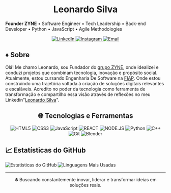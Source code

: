 <h1 align="center">Leonardo Silva</h1>
<p align="center">
  
  <strong>Founder ZYNE</strong> • Software Engineer • Tech Leadership • Back-end Developer • Python • JavaScript • Agile Methodologies
</p>

<p align="center">
  <a href="https://www.linkedin.com/in/leeosilvp">
    <img src="https://img.shields.io/badge/LinkedIn-0077B5?style=flat&logo=linkedin&logoColor=white" alt="LinkedIn">
  </a>
  <a href="https://www.instagram.com/leeosilvp">
    <img src="https://img.shields.io/badge/Instagram-E4405F?style=flat&logo=instagram&logoColor=white" alt="Instagram">
  </a>
  <a href="leo965679@gmail.com.com">
    <img src="https://img.shields.io/badge/Email-D14836?style=flat&logo=gmail&logoColor=white" alt="Email">
  </a>
</p>

## ♦ Sobre

Olá! Me chamo Leonardo, sou Fundador do [grupo ZYNE](https://www.linkedin.com/company/groupzyne/), onde idealizei e conduzi projetos que combinam tecnologia, inovação e propósito social. Atualmente, estou cursando Engenharia De Software na [FIAP](https://www.fiap.com.br/). Onde estou construindo uma trajetória voltada à criação de soluções digitais relevantes e escaláveis. Acredito no poder da tecnologia como ferramenta de transformação e compartilho essa visão através de reflexões no meu Linkedin"[Leonardo Silva](https://www.linkedin.com/in/leeosilvp/)".

<div align="center">

## 🌐 Tecnologias e Ferramentas

![HTML5](https://img.shields.io/badge/HTML5-E34F26?style=flat&logo=html5&logoColor=white)
![CSS3](https://img.shields.io/badge/CSS3-1572B6?style=flat&logo=css&logoColor=white)
![JavaScript](https://img.shields.io/badge/JavaScript-F7DF1E?style=flat&logo=javascript&logoColor=black)
![REACT](https://img.shields.io/badge/React-777BB4?style=flat&logo=react&logoColor=white)
![NODE.JS](https://img.shields.io/badge/Node.JS-7ed957?style=flat&logo=node.js&logoColor=white)
![Python](https://img.shields.io/badge/Python-F7DF1E?style=flat&logo=python&logoColor=black)
![C++](https://img.shields.io/badge/C++-3776AB?style=flat&logo=cplusplus&logoColor=white)
![Git](https://img.shields.io/badge/Git-F05032?style=flat&logo=git&logoColor=white)
![Blender](https://img.shields.io/badge/Blender-F5792A?style=flat&logo=blender&logoColor=white)

</div>

## 📈 Estatísticas do GitHub

<p align="left">
  <img src="https://github-readme-stats.vercel.app/api?username=leoosilvp&show_icons=true&theme=radical" alt="Estatísticas do GitHub">
  <img src="https://github-readme-stats.vercel.app/api/top-langs/?username=leoosilvp&layout=compact&theme=radical" alt="Linguagens Mais Usadas">
</p>

---

<p align="center">
  ❇ Buscando constantemente inovar, liderar e transformar ideias em soluções reais.
</p>
